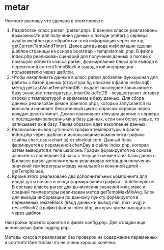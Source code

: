 # metar

Немного распишу что сделано в этом проекте.
1. Разработан класс parser (parser.php). В данном классе реализованы возможности для получения данных о погоде (metar) с сервера aviationweather.gov, обработки этой информации через метод getCurrentTempAndTime(). 
Далее для вывода информации сделан шаблон страницы на основе bootstrap - templatemain.php.
В файле index.php реализован сценарий для получения данных о погоде с помощью объекта класса parser, формирование блока для вывода в переменной currentTempBlock и вывод этой информации пользователю через шаблон.
2. Чтобы накапливать данные в класс parser добавлен функционал для работы с базой данных (структура бд описана в файле metar.sql): метод getLastValueTempFromDB - выдает последнее записанное в базу значение температуры, insertValueToDB - осуществляет вставку строки с температурой и временем в базу данных.
Для сбора данных реализован демон (daemon.php), который запускается из консоли и начинает бесконечный цикл с опросом сервера через каждые десять минут. Демон сравнивает текущие данные с сервера с последними записанными в базу данных, если они более новые, то записывает их в базу. Таким образом идет накопление данных.
3. Реализован вывод суточного графика температуры в файле index.php через шаблон и использование компонента графика (файлы chart.css и chart.js) от shieldui.com. 
Данный блок фармируется в переменной chartDay в файле index.php, которая затем выводится в теле шаблона. График формируется на основе записей за последние 24 часа с текущего момента из базы данных. 
В классе parser дополнительно реализован метод для получения значений температуры между начальной и конечной датой - getTempValues.
4. Кроме этого реализовано два дополнительных компонента для ввода даты начала и конца формирования графика - datetimepicker.
В составе класса parser для вычисления значений мин, макс и средней температуры реализован метод getTempMaxMinAvg.
Блок для вывода информации по данному пункту формируется в переменных resizeBlock (ввод данных и вывод min, max, avg) и resizeBlock2 (график) файла index.php, которая затем выводиться через шаблон.

Настройки проекта хранятся в файле config.php. Для отладки еще использовал файл logging.php.

Методы класса я реализовал без проверок на содержание переменных и соответствие типам что не очень хорошо конечно.
